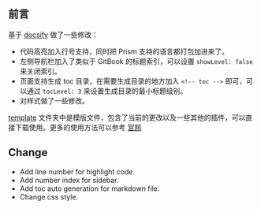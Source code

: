 ## 前言
基于 [docsify](https://docsify.js.org/#/) 做了一些修改：
* 代码高亮加入行号支持，同时把 Prism 支持的语言都打包加进来了。
* 左侧导航栏加入了类似于 GitBook 的标题索引，可以设置 `showLevel: false` 来关闭索引。
* 页面支持生成 toc 目录，在需要生成目录的地方加入 `<!-- toc -->` 即可，可以通过 `tocLevel: 3` 来设置生成目录的最小标题级别。
* 对样式做了一些修改。

[template](template/) 文件夹中是模版文件，包含了当前的更改以及一些其他的插件，可以直接下载使用。更多的使用方法可以参考 [官网](https://docsify.js.org/)



## Change
* Add line number for highlight code.
* Add number index for sidebar.
* Add toc auto generation for markdown file.
* Change css style.

